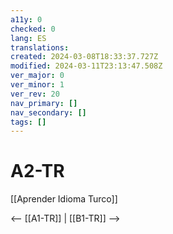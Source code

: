```yaml
---
a11y: 0
checked: 0
lang: ES
translations: 
created: 2024-03-08T18:33:37.727Z
modified: 2024-03-11T23:13:47.508Z
ver_major: 0
ver_minor: 1
ver_rev: 20
nav_primary: []
nav_secondary: []
tags: []
---
```

# A2-TR

[[Aprender Idioma Turco]]

<-- [[A1-TR]] | [[B1-TR]] -->